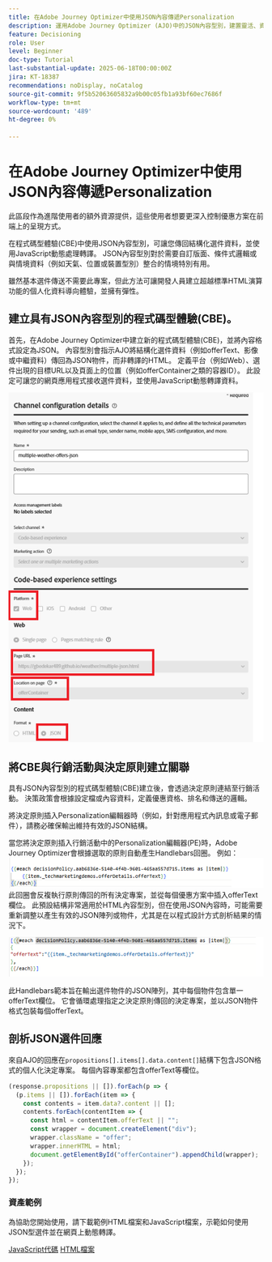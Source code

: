 ```yaml
---
title: 在Adobe Journey Optimizer中使用JSON內容傳遞Personalization
description: 運用Adobe Journey Optimizer (AJO)中的JSON內容型別，建置靈活、資料導向的個人化體驗。
feature: Decisioning
role: User
level: Beginner
doc-type: Tutorial
last-substantial-update: 2025-06-18T00:00:00Z
jira: KT-18387
recommendations: noDisplay, noCatalog
source-git-commit: 9f5b52063605832a9b00c05fb1a93bf60ec7686f
workflow-type: tm+mt
source-wordcount: '489'
ht-degree: 0%

---
```


# 在Adobe Journey Optimizer中使用JSON內容傳遞Personalization

此區段作為進階使用者的額外資源提供，這些使用者想要更深入控制優惠方案在前端上的呈現方式。

在程式碼型體驗(CBE)中使用JSON內容型別，可讓您傳回結構化選件資料，並使用JavaScript動態處理轉譯。 JSON內容型別對於需要自訂版面、條件式邏輯或與情境資料（例如天氣、位置或裝置型別）整合的情境特別有用。

雖然基本選件傳送不需要此專案，但此方法可讓開發人員建立超越標準HTML演算功能的個人化資料導向體驗，並擁有彈性。

## 建立具有JSON內容型別的程式碼型體驗(CBE)。

首先，在Adobe Journey Optimizer中建立新的程式碼型體驗(CBE)，並將內容格式設定為JSON。 內容型別會指示AJO將結構化選件資料（例如offerText、影像或中繼資料）傳回為JSON物件，而非轉譯的HTML。 定義平台（例如Web）、選件出現的目標URL以及頁面上的位置（例如offerContainer之類的容器ID）。 此設定可讓您的網頁應用程式接收選件資料，並使用JavaScript動態轉譯資料。

![json-content-type](assets/cbe-json-content.png)

## 將CBE與行銷活動與決定原則建立關聯

具有JSON內容型別的程式碼型體驗(CBE)建立後，會透過決定原則連結至行銷活動。 決策政策會根據設定檔或內容資料，定義優惠資格、排名和傳送的邏輯。

將決定原則插入Personalization編輯器時（例如，針對應用程式內訊息或電子郵件），請務必確保輸出維持有效的JSON結構。

當您將決定原則插入行銷活動中的Personalization編輯器(PE)時，Adobe Journey Optimizer會根據選取的原則自動產生Handlebars回圈。 例如：
![預設代碼](assets/handlebar-code-default.png)
此回圈會反複執行原則傳回的所有決定專案，並從每個優惠方案中插入offerText欄位。 此預設結構非常適用於HTML內容型別，但在使用JSON內容時，可能需要重新調整以產生有效的JSON陣列或物件，尤其是在以程式設計方式剖析結果的情況下。

![重新建構的程式碼](assets/restructured-code.png)

此Handlebars範本旨在輸出選件物件的JSON陣列，其中每個物件包含單一offerText欄位。 它會循環處理指定之決定原則傳回的決定專案，並以JSON物件格式包裝每個offerText。

## 剖析JSON選件回應

來自AJO的回應在`propositions[].items[].data.content[]`結構下包含JSON格式的個人化決定專案。 每個內容專案都包含offerText等欄位。

```javascript
(response.propositions || []).forEach(p => {
  (p.items || []).forEach(item => {
    const contents = item.data?.content || [];
    contents.forEach(contentItem => {
      const html = contentItem.offerText || "";
      const wrapper = document.createElement("div");
      wrapper.className = "offer";
      wrapper.innerHTML = html;
      document.getElementById("offerContainer").appendChild(wrapper);
    });
  });
});
```

### 資產範例

為協助您開始使用，請下載範例HTML檔案和JavaScript檔案，示範如何使用JSON型選件並在網頁上動態轉譯。

[JavaScript代碼](assets/weather-related-offers-script-multiple-json.js)
[HTML檔案](assets/multiple-json.html)
